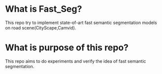 # What is Fast_Seg?
This repo try to implement state-of-art fast semantic segmentation models on road scene(CityScape,Camvid).


# What is purpose of this repo?
This repo aims to do experiments and verify the idea of fast semantic segmentation.
